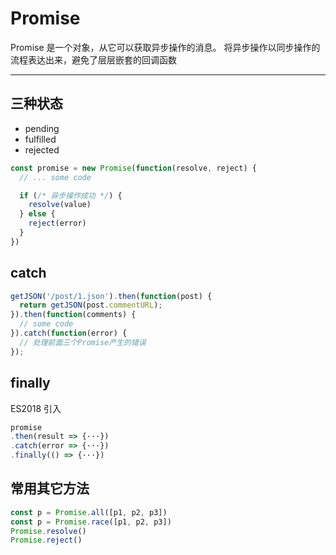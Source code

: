 # Promise

Promise 是一个对象，从它可以获取异步操作的消息。
将异步操作以同步操作的流程表达出来，避免了层层嵌套的回调函数

---

## 三种状态

- pending
- fulfilled
- rejected

```js
const promise = new Promise(function(resolve, reject) {
  // ... some code

  if (/* 异步操作成功 */) {
    resolve(value)
  } else {
    reject(error)
  }
})
```

## catch

```js
getJSON('/post/1.json').then(function(post) {
  return getJSON(post.commentURL);
}).then(function(comments) {
  // some code
}).catch(function(error) {
  // 处理前面三个Promise产生的错误
});
```

## finally

ES2018 引入

```js
promise
.then(result => {···})
.catch(error => {···})
.finally(() => {···})
```

## 常用其它方法

```js
const p = Promise.all([p1, p2, p3])
const p = Promise.race([p1, p2, p3])
Promise.resolve()
Promise.reject()
```
